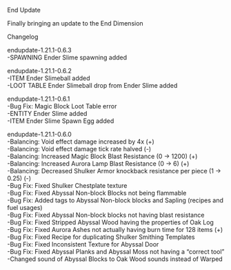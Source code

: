 End Update 

Finally bringing an update to the End Dimension

Changelog

endupdate-1.21.1-0.6.3 <br/>
-SPAWNING Ender Slime spawning added <br/>

endupdate-1.21.1-0.6.2 <br/>
-ITEM Ender Slimeball added <br/>
-LOOT TABLE Ender Slimeball drop from Ender Slime added <br/>


endupdate-1.21.1-0.6.1 <br/>
-Bug Fix: Magic Block Loot Table error <br/>
-ENTITY Ender Slime added <br/>
-ITEM Ender Slime Spawn Egg added <br/>

endupdate-1.21.1-0.6.0 <br/>
-Balancing: Void effect damage increased by 4x (+) <br/>
-Balancing: Void effect damage tick rate halved (-) <br/>
-Balancing: Increased Magic Block Blast Resistance (0 -> 1200) (+) <br/>
-Balancing: Increased Aurora Lamp Blast Resistance (0 -> 6) (+) <br/>
-Balancing: Decreased Shulker Armor knockback resistance per piece (1 -> 0.25) (-) <br/>
-Bug Fix: Fixed Shulker Chestplate texture <br/>
-Bug Fix: Fixed Abyssal Non-block Blocks not being flammable <br/>
-Bug Fix: Added tags to Abyssal Non-block blocks and Sapling (recipes and fuel usages) <br/>
-Bug Fix: Fixed Abyssal Non-block blocks not having blast resistance <br/>
-Bug Fix: Fixed Stripped Abyssal Wood having the properties of Oak Log <br/>
-Bug Fix: Fixed Aurora Ashes not actually having burn time for 128 items (+) <br/>
-Bug Fix: Fixed Recipe for duplicating Shulker Smithing Templates <br/>
-Bug Fix: Fixed Inconsistent Texture for Abyssal Door <br/>
-Bug Fix: Fixed Abyssal Planks and Abyssal Moss not having a “correct tool” <br/>
-Changed sound of Abyssal Blocks to Oak Wood sounds instead of Warped <br/>
